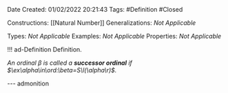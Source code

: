 <br />
<br />

Date Created: 01/02/2022 20:21:43
Tags: #Definition #Closed 

Constructions: [[Natural Number]]
Generalizations: _Not Applicable_

Types: _Not Applicable_
Examples: _Not Applicable_
Properties: _Not Applicable_

!!! ad-Definition Definition.

_An ordinal $\beta$ is called a **successor ordinal** if $\ex\alpha\in\ord:\beta=S\l(\alpha\r)$._

--- admonition
